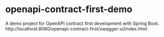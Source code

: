 # openapi-contract-first-demo
A demo project for OpenAPI contract first development with Spring Boot.
http://localhost:8080/openapi-contract-first/swagger-ui/index.html

